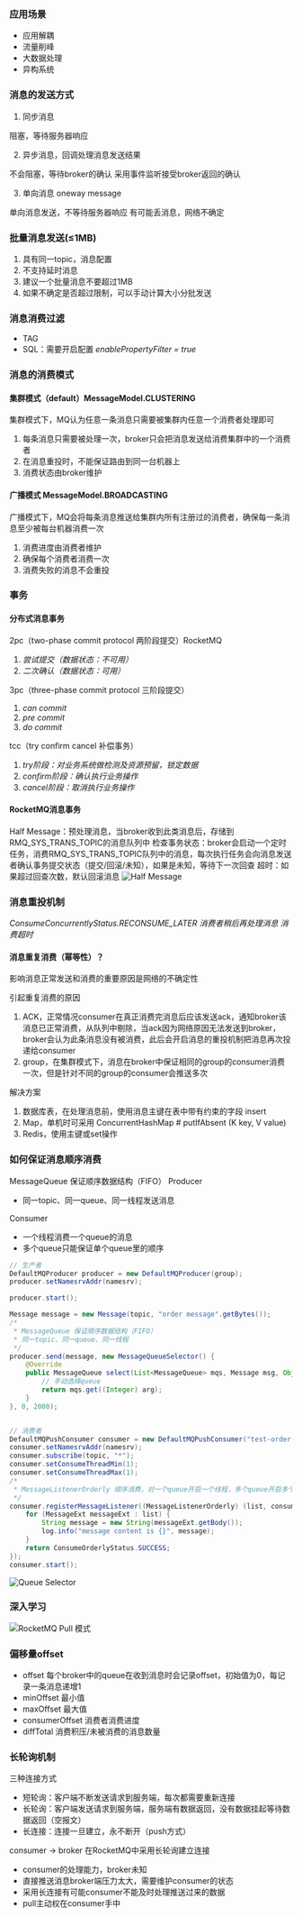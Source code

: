 ### 应用场景
- 应用解耦
- 流量削峰
- 大数据处理
- 异构系统

### 消息的发送方式

1. 同步消息

阻塞，等待服务器响应

2. 异步消息，回调处理消息发送结果

不会阻塞，等待broker的确认
采用事件监听接受broker返回的确认

3. 单向消息 oneway message

单向消息发送，不等待服务器响应
有可能丢消息，网络不确定

### 批量消息发送(≤1MB)

1. 具有同一topic，消息配置
2. 不支持延时消息
3. 建议一个批量消息不要超过1MB
4. 如果不确定是否超过限制，可以手动计算大小分批发送

### 消息消费过滤

- TAG
- SQL：需要开启配置 _enablePropertyFilter = true_

### 消息的消费模式
#### 集群模式（default）MessageModel.CLUSTERING
集群模式下，MQ认为任意一条消息只需要被集群内任意一个消费者处理即可

1. 每条消息只需要被处理一次，broker只会把消息发送给消费集群中的一个消费者
2. 在消息重投时，不能保证路由到同一台机器上
3. 消费状态由broker维护

#### 广播模式 MessageModel.BROADCASTING
广播模式下，MQ会将每条消息推送给集群内所有注册过的消费者，确保每一条消息至少被每台机器消费一次

1. 消费进度由消费者维护
2. 确保每个消费者消费一次
3. 消费失败的消息不会重投

### 事务
#### 分布式消息事务
2pc（two-phase commit protocol 两阶段提交）RocketMQ

1. _尝试提交（数据状态：不可用）_
2. _二次确认（数据状态：可用）_

3pc（three-phase commit protocol 三阶段提交）

1. _can commit_
2. _pre commit_
3. _do commit_

tcc（try confirm cancel 补偿事务）

1. _try阶段：对业务系统做检测及资源预留，锁定数据_
2. _confirm阶段：确认执行业务操作_
3. _cancel阶段：取消执行业务操作_

#### RocketMQ消息事务
Half Message：预处理消息，当broker收到此类消息后，存储到RMQ_SYS_TRANS_TOPIC的消息队列中
检查事务状态：broker会启动一个定时任务，消费RMQ_SYS_TRANS_TOPIC队列中的消息，每次执行任务会向消息发送者确认事务提交状态（提交/回滚/未知），如果是未知，等待下一次回查
超时：如果超过回查次数，默认回滚消息
![Half Message](/pic/RocketMQ%20Half%20Message.jpeg)

### 消息重投机制
_ConsumeConcurrentlyStatus.RECONSUME_LATER 消费者稍后再处理消息_
_消费超时_

#### 消息重复消费（幂等性）？
影响消息正常发送和消费的重要原因是网络的不确定性

引起重复消费的原因
1. ACK，正常情况consumer在真正消费完消息后应该发送ack，通知broker该消息已正常消费，从队列中剔除，当ack因为网络原因无法发送到broker，broker会认为此条消息没有被消费，此后会开启消息的重投机制把消息再次投递给consumer
2. group，在集群模式下，消息在broker中保证相同的group的consumer消费一次，但是针对不同的group的consumer会推送多次

解决方案
1. 数据库表，在处理消息前，使用消息主键在表中带有约束的字段 insert
2. Map，单机时可采用 ConcurrentHashMap # putIfAbsent (K key, V value)
3. Redis，使用主键或set操作

### 如何保证消息顺序消费
MessageQueue 保证顺序数据结构（FIFO）
Producer
- 同一topic、同一queue、同一线程发送消息

Consumer
- 一个线程消费一个queue的消息
- 多个queue只能保证单个queue里的顺序
```java
// 生产者
DefaultMQProducer producer = new DefaultMQProducer(group);
producer.setNamesrvAddr(namesrv);

producer.start();

Message message = new Message(topic, "order message".getBytes());
/*
 * MessageQueue 保证顺序数据结构（FIFO）
 * 同一topic、同一queue、同一线程
 */
producer.send(message, new MessageQueueSelector() {
    @Override
    public MessageQueue select(List<MessageQueue> mqs, Message msg, Object arg) {
        // 手动选择queue
        return mqs.get((Integer) arg);
    }
}, 0, 2000);


// 消费者
DefaultMQPushConsumer consumer = new DefaultMQPushConsumer("test-order-customer");
consumer.setNamesrvAddr(namesrv);
consumer.subscribe(topic, "*");
consumer.setConsumeThreadMin(1);
consumer.setConsumeThreadMax(1);
/*
 * MessageListenerOrderly 顺序消费，对一个queue开启一个线程，多个queue开启多个线程
 */
consumer.registerMessageListener((MessageListenerOrderly) (list, consumeOrderlyContext) -> {
    for (MessageExt messageExt : list) {
        String message = new String(messageExt.getBody());
        log.info("message content is {}", message);
    }
    return ConsumeOrderlyStatus.SUCCESS;
});
consumer.start();
```
![Queue Selector](/pic/RocketMQ%20Queue%20Selector.jpeg)

### 深入学习
![RocketMQ Pull 模式](/pic/RocketMQ%20pull%20模式.jpeg)

### 偏移量offset
- offset 每个broker中的queue在收到消息时会记录offset，初始值为0，每记录一条消息递增1
- minOffset 最小值
- maxOffset 最大值
- consumerOffset 消费者消费进度
- diffTotal 消费积压/未被消费的消息数量

### 长轮询机制
三种连接方式
- 短轮询：客户端不断发送请求到服务端，每次都需要重新连接
- 长轮询：客户端发送请求到服务端，服务端有数据返回，没有数据挂起等待数据返回（空报文）
- 长连接：连接一旦建立，永不断开（push方式）

consumer -> broker 在RocketMQ中采用长轮询建立连接

- consumer的处理能力，broker未知
- 直接推送消息broker端压力太大，需要维护consumer的状态
- 采用长连接有可能consumer不能及时处理推送过来的数据
- pull主动权在consumer手中

